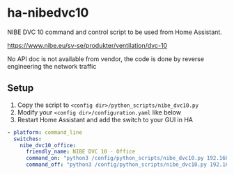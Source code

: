 # ha-nibedvc10

NIBE DVC 10 command and control script to be used from Home Assistant.

https://www.nibe.eu/sv-se/produkter/ventilation/dvc-10

No API doc is not available from vendor, the code is done by reverse engineering the network traffic

## Setup

1. Copy the script to `<config dir>/python_scripts/nibe_dvc10.py`
2. Modify your `<config dir>/configuration.yaml` like below
3. Restart Home Assistant and add the switch to your GUI in HA

```yaml
- platform: command_line
  switches:
    nibe_dvc10_office:
      friendly_name: NIBE DVC 10 - Office
      command_on: "python3 /config/python_scripts/nibe_dvc10.py 192.168.1.20 start"
      command_off: "python3 /config/python_scripts/nibe_dvc10.py 192.168.1.20 stop"
```
